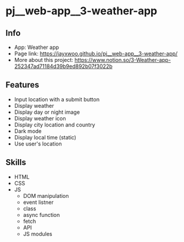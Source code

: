 # pj__web-app__3-weather-app
## Info
- App: Weather app
- Page link: https://jayxwoo.github.io/pj__web-app__3-weather-app/
- More about this project: https://www.notion.so/3-Weather-app-252347ad71184d39b9ed892b07f3022b
## Features
- Input location with a submit button
- Display weather
- Display day or night image
- Display weather icon
- Display city location and country
- Dark mode
- Display local time (static)
- Use user's location
## Skills
- HTML
- CSS
- JS
    - DOM manipulation
    - event listner
    - class
    - async function
    - fetch
    - API
    - JS modules
